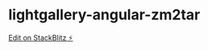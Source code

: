 # lightgallery-angular-zm2tar

[Edit on StackBlitz ⚡️](https://stackblitz.com/edit/lightgallery-angular-zm2tar)